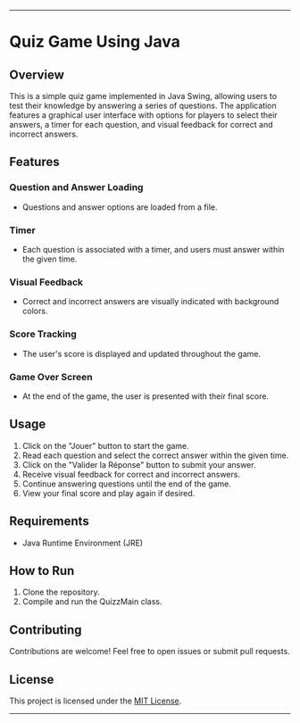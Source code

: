 
---

# Quiz Game Using Java

## Overview
This is a simple quiz game implemented in Java Swing, allowing users to test their knowledge by answering a series of questions. The application features a graphical user interface with options for players to select their answers, a timer for each question, and visual feedback for correct and incorrect answers.

## Features
### Question and Answer Loading
- Questions and answer options are loaded from a file.

### Timer
- Each question is associated with a timer, and users must answer within the given time.

### Visual Feedback
- Correct and incorrect answers are visually indicated with background colors.

### Score Tracking
- The user's score is displayed and updated throughout the game.

### Game Over Screen
- At the end of the game, the user is presented with their final score.

## Usage
1. Click on the "Jouer" button to start the game.
2. Read each question and select the correct answer within the given time.
3. Click on the "Valider la Réponse" button to submit your answer.
4. Receive visual feedback for correct and incorrect answers.
5. Continue answering questions until the end of the game.
6. View your final score and play again if desired.

## Requirements
- Java Runtime Environment (JRE)

## How to Run
1. Clone the repository.
2. Compile and run the QuizzMain class.

## Contributing
Contributions are welcome! Feel free to open issues or submit pull requests.

## License
This project is licensed under the [MIT License](LICENSE).

---

